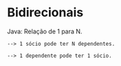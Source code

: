 # Bidirecionais
Java: Relação de 1 para N. 

    --> 1 sócio pode ter N dependentes. 

    --> 1 dependente pode ter 1 sócio.
